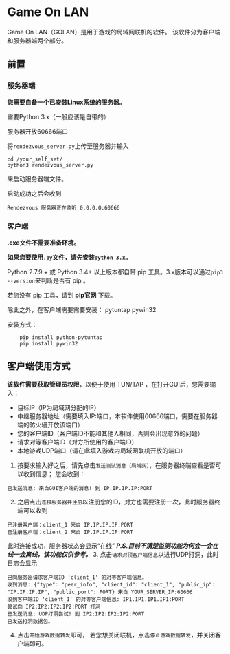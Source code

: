 # Game On LAN
Game On LAN（GOLAN）是用于游戏的局域网联机的软件。
该软件分为客户端和服务器端两个部分。



## 前置
### 服务器端
**您需要自备一个已安装Linux系统的服务器。**

需要Python 3.x（一般应该是自带的）

服务器开放60666端口

将`rendezvous_server.py`上传至服务器并输入
```
cd /your_self_set/
python3 rendezvous_server.py
```
来启动服务器端文件。

启动成功之后会收到
```
Rendezvous 服务器正在监听 0.0.0.0:60666
```

### 客户端
**.exe文件不需要准备环境。**

**如果您要使用`.py`文件，请先安装`python 3.x`。**

Python 2.7.9 + 或 Python 3.4+ 以上版本都自带 pip 工具。3.x版本可以通过`pip3 --version`来判断是否有 pip 。

若您没有 pip 工具，请到 **[pip官网](https://pypi.org/project/pip/ "pip官网")** 下载。

除此之外，在客户端需要需要安装：
pytuntap
pywin32

安装方式：
```
    pip install python-pytuntap
    pip install pywin32
```

## 客户端使用方式
**该软件需要获取管理员权限**，以便于使用 TUN/TAP ，在打开GUI后，您需要输入：
- 目标IP（IP为局域网分配的IP）
- 中继服务器地址（需要填入IP:端口，本软件使用60666端口，需要在服务器端的防火墙开放该端口）
- 您的客户端ID（客户端ID不能和其他人相同，否则会出现意外的问题）
- 请求对等客户端ID（对方所使用的客户端ID）
- 本地游戏UDP端口（请在此填入游戏内局域网联机开放的端口）

1. 按要求输入好之后，请先点击`发送测试消息（局域网）`，在服务器终端查看是否可以收到信息；
您会收到：
```
已发送消息: 来自GUI客户端的消息! 到 IP.IP.IP.IP:PORT
```
2. 之后点击`连接服务器并注册`以注册您的ID，对方也需要注册一次，此时服务器终端可以收到
```
已注册客户端：client_1 来自 IP.IP.IP.IP:PORT
已注册客户端：client_2 来自 IP.IP.IP.IP:PORT
```
此时连接成功，服务器状态会显示“在线”
***P.S.目前不清楚监测功能为何会一会在线一会离线，该功能仅供参考。***
3. 点击`请求对顶客户端信息`以进行UDP打洞，此时日志会显示
```
已向服务器请求客户端ID 'client_1' 的对等客户端信息。
收到消息: {"type": "peer_info", "client_id": "client_1", "public_ip": "IP.IP.IP.IP", "public_port": PORT} 来自 YOUR_SERVER_IP:60666
收到客户端ID 'client_1' 的对等客户端信息: IP1.IP1.IP1.IP1:PORT
尝试向 IP2:IP2:IP2:IP2:PORT 打洞
已发送消息: UDP打洞尝试! 到 IP2:IP2:IP2:IP2:PORT
已发送打洞数据包。
```
4. 点击`开始游戏数据转发`即可，
若您想关闭联机，点击`停止游戏数据转发`，并关闭客户端即可。
